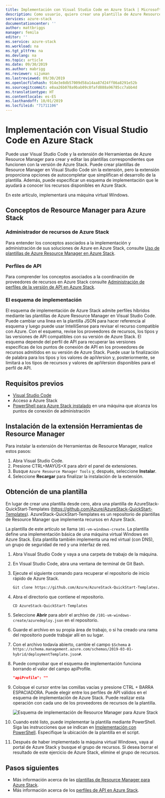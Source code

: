 ```yaml
---
title: Implementación con Visual Studio Code en Azure Stack | Microsoft Docs
description: Como usuario, quiero crear una plantilla de Azure Resource Manager en Visual Studio Code y usar el esquema de implementación para preparar una plantilla que sea compatible con mi versión de Azure Stack.
services: azure-stack
documentationcenter: ''
author: mattbriggs
manager: femila
editor: ''
ms.service: azure-stack
ms.workload: na
ms.tgt_pltfrm: na
ms.devlang: na
ms.topic: article
ms.date: 09/30/2019
ms.author: mabrigg
ms.reviewer: sijuman
ms.lastreviewed: 09/30/2019
ms.openlocfilehash: 914e3e8db57009d58a14aa87d24ff86a8291e52b
ms.sourcegitcommit: e8aa26b078a9bab09c8fafd888a96785cc7abb4d
ms.translationtype: HT
ms.contentlocale: es-ES
ms.lasthandoff: 10/01/2019
ms.locfileid: "71711106"
---
```

# <a name="deploy-with-visual-studio-code-to-azure-stack"></a>Implementación con Visual Studio Code en Azure Stack

Puede usar Visual Studio Code y la extensión de Herramientas de Azure Resource Manager para crear y editar las plantillas correspondientes que funcionen con la versión de Azure Stack. Puede crear plantillas de Resource Manager en Visual Studio Code sin la extensión, pero la extensión proporciona opciones de autocompletar que simplifican el desarrollo de la plantilla. Además, puede especificar un esquema de implementación que le ayudará a conocer los recursos disponibles en Azure Stack.

En este artículo, implementará una máquina virtual Windows.

## <a name="concepts-for-azure-stack-resource-manager"></a>Conceptos de Resource Manager para Azure Stack

### <a name="azure-stack-resource-manager"></a>Administrador de recursos de Azure Stack

Para entender los conceptos asociados a la implementación y administración de sus soluciones de Azure en Azure Stack, consulte [Uso de plantillas de Azure Resource Manager en Azure Stack](azure-stack-arm-templates.md).

### <a name="api-profiles"></a>Perfiles de API
Para comprender los conceptos asociados a la coordinación de proveedores de recursos en Azure Stack consulte [Administración de perfiles de la versión de API en Azure Stack](azure-stack-version-profiles.md).

### <a name="the-deployment-schema"></a>El esquema de implementación

El esquema de implementación de Azure Stack admite perfiles híbridos mediante las plantillas de Azure Resource Manager en Visual Studio Code. Puede cambiar una línea en la plantilla JSON para hacer referencia al esquema y luego puede usar IntelliSense para revisar el recurso compatible con Azure. Con el esquema, revise los proveedores de recursos, los tipos y las versiones de API compatibles con su versión de Azure Stack. El esquema depende del perfil de API para recuperar las versiones específicas de los puntos de conexión de API en los proveedores de recursos admitidos en su versión de Azure Stack. Puede usar la finalización de palabra para los tipos y los valores de apiVersion y, posteriormente, se limitará a los tipos de recursos y valores de apiVersion disponibles para el perfil de API.

## <a name="prerequisites"></a>Requisitos previos

- [Visual Studio Code](https://code.visualstudio.com/)
- Acceso a Azure Stack
- [PowerShell para Azure Stack instalado](https://docs.microsoft.com/azure-stack/operator/azure-stack-powershell-install?toc=https%3A%2F%2Fdocs.microsoft.com%2Fen-us%2Fazure-stack%2Fuser%2FTOC.json&bc=https%3A%2F%2Fdocs.microsoft.com%2Fen-us%2Fazure-stack%2Fbreadcrumb%2Ftoc.json) en una máquina que alcanza los puntos de conexión de administración

## <a name="install-resource-manager-tools-extension"></a>Instalación de la extensión Herramientas de Resource Manager

Para instalar la extensión de Herramientas de Resource Manager, realice estos pasos:

1. Abra Visual Studio Code.
2. Presione CTRL+MAYÚS+X para abrir el panel de extensiones.
3. Busque `Azure Resource Manager Tools` y, después, seleccione **Instalar**.
4. Seleccione **Recargar** para finalizar la instalación de la extensión.

## <a name="get-a-template"></a>Obtención de una plantilla

En lugar de crear una plantilla desde cero, abra una plantilla de AzureStack-QuickStart-Templates (https://github.com/Azure/AzureStack-QuickStart-Templates). AzureStack-QuickStart-Templates es un repositorio de plantillas de Resource Manager que implementa recursos en Azure Stack. 

La plantilla de este artículo se llama `101-vm-windows-create`. La plantilla define una implementación básica de una máquina virtual Windows en Azure Stack.  Esta plantilla también implementa una red virtual (con DNS), un grupo de seguridad de red y una interfaz de red.

1. Abra Visual Studio Code y vaya a una carpeta de trabajo de la máquina.
2. En Visual Studio Code, abra una ventana de terminal de Git Bash.
3. Ejecute el siguiente comando para recuperar el repositorio de inicio rápido de Azure Stack.
    ```bash  
    Git clone https://github.com/Azure/AzureStack-QuickStart-Templates.git
    ```
4. Abra el directorio que contiene el repositorio.
    ```bash  
    CD AzureStack-QuickStart-Templates
    ```
5. Seleccione **Abrir** para abrir el archivo de `/101-vm-windows-create/azuredeploy.json` en el repositorio.
6. Guarde el archivo en su propia área de trabajo, o si ha creado una rama del repositorio puede trabajar allí en su lugar.
7. Con el archivo todavía abierto, cambie el campo `$Schema` a `https://schema.management.azure.com/schemas/2019-03-01-hybrid/deploymentTemplate.json#`.
8. Puede comprobar que el esquema de implementación funciona borrando el valor del campo apiProfile.
    ```JSON  
    "apiProfile": ""
    ```
9. Coloque el cursor entre las comillas vacías y presione CTRL + BARRA ESPACIADORA. Puede elegir entre los perfiles de API válidos en el esquema de implementación de Azure Stack. Puede realizar esta operación con cada uno de los proveedores de recursos de la plantilla.

    ![Esquema de implementación de Resource Manager para Azure Stack](./media/azure-stack-resource-manager-deploy-template-vscode/azure-stack-resource-manager-vscode-schema.png)

10. Cuando esté listo, puede implementar la plantilla mediante PowerShell. Siga las instrucciones que se indican en [Implementación con PowerShell](azure-stack-deploy-template-powershell.md). Especifique la ubicación de la plantilla en el script.
11. Después de haber implementado la máquina virtual Windows, vaya al portal de Azure Stack y busque el grupo de recursos. Si desea borrar el resultado de este ejercicio de Azure Stack, elimine el grupo de recursos.

## <a name="next-steps"></a>Pasos siguientes

- Más información acerca de las [plantillas de Resource Manager para Azure Stack](azure-stack-arm-templates.md).  
- Más información acerca de los [perfiles de API en Azure Stack](azure-stack-version-profiles.md).